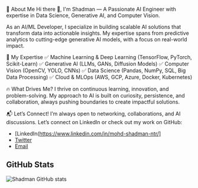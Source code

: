 🚀 About Me
Hi there 👋, I'm Shadman — A Passionate AI Engineer with expertise in Data Science, Generative AI, and Computer Vision.

As an AI/ML Developer, I specialize in building scalable AI solutions that transform data into actionable insights. My expertise spans from predictive analytics to cutting-edge generative AI models, with a focus on real-world impact.

🌟 My Expertise
✅ Machine Learning & Deep Learning (TensorFlow, PyTorch, Scikit-Learn)
✅ Generative AI (LLMs, GANs, Diffusion Models)
✅ Computer Vision (OpenCV, YOLO, CNNs)
✅ Data Science (Pandas, NumPy, SQL, Big Data Processing)
✅ Cloud & MLOps (AWS, GCP, Azure, Docker, Kubernetes)

🔥 What Drives Me?
I thrive on continuous learning, innovation, and problem-solving. My approach to AI is built on curiosity, persistence, and collaboration, always pushing boundaries to create impactful solutions.

📬 Let’s Connect!
I’m always open to networking, collaborations, and AI discussions. Let’s connect on LinkedIn or check out my work on GitHub:
- [LinkedIn(https://www.linkedin.com/in/mohd-shadman-ntr/]
- [Twitter](https://twitter.com/your-profile)
- [Email](mailto:mohdshadman585@gmail.com)

## GitHub Stats
![Shadman GitHub stats](https://github-readme-stats.vercel.app/api?username=Shadman-01&show_icons=true&theme=radical)
